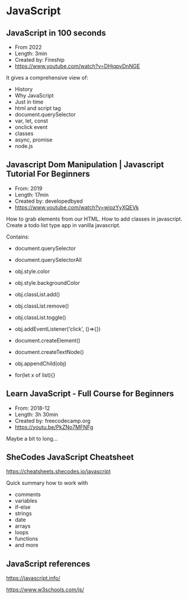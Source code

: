 # JavaScript

## JavaScript in 100 seconds

- From 2022
- Length: 3min
- Created by: Fireship
- https://www.youtube.com/watch?v=DHjqpvDnNGE

It gives a comprehensive view of:
- History
- Why JavaScript
- Just in time
- html and script tag
- document.querySelector
- var, let, const
- onclick event
- classes
- async, promise
- node.js

## Javascript Dom Manipulation | Javascript Tutorial For Beginners

- From: 2019
- Length: 17min
- Created by: developedbyed
- https://www.youtube.com/watch?v=wiozYyXQEVk

How to grab elements from our HTML.
How to add classes in javascript.
Create a todo list type app in vanilla javascript.

Contains:
- document.querySelector
- document.querySelectorAll
- obj.style.color
- obj.style.backgroundColor
- obj.classList.add()
- obj.classList.remove()
- obj.classList.toggle()
- obj.addEventListener('click', ()=>{})

- document.createElement()
- document.createTextNode()
- obj.appendChild(obj)

- for(let x of list){}


## Learn JavaScript - Full Course for Beginners

- From: 2018-12
- Length: 3h 30min
- Created by: freecodecamp.org
- https://youtu.be/PkZNo7MFNFg

Maybe a bit to long...

## SheCodes JavaScript Cheatsheet

https://cheatsheets.shecodes.io/javascript

Quick summary how to work with
- comments
- variables
- if-else
- strings
- date
- arrays
- loops
- functions
- and more


## JavaScript references

https://javascript.info/ 	

https://www.w3schools.com/js/